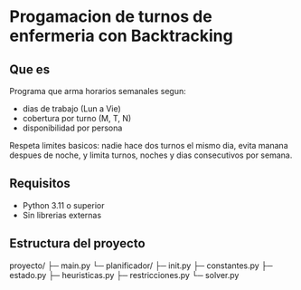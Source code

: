 # Progamacion de turnos de enfermeria con Backtracking

## Que es
Programa que arma horarios semanales segun:
- dias de trabajo (Lun a Vie)
- cobertura por turno (M, T, N)
- disponibilidad por persona

Respeta limites basicos: nadie hace dos turnos el mismo dia, evita manana despues de noche, y limita turnos, noches y dias consecutivos por semana.

## Requisitos
- Python 3.11 o superior
- Sin librerias externas

## Estructura del proyecto
proyecto/
├─ main.py
└─ planificador/
├─ init.py
├─ constantes.py
├─ estado.py
├─ heuristicas.py
├─ restricciones.py
└─ solver.py
